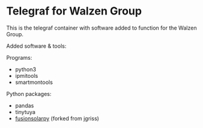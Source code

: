 # Telegraf for Walzen Group

This is the telegraf container with software added to function for the Walzen Group.

Added software & tools:

Programs:
- python3
- ipmitools
- smartmontools

Python packages:
- pandas
- tinytuya
- [fusionsolarpy](https://github.com/Walzen-Group/FusionSolarPy) (forked from jgriss)

